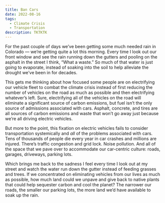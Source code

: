 ```yaml
---
title: Ban Cars
date: 2022-08-16
tags:
  - Climate Crisis
  - Transportation
description: TKTKTK
---
```


For the past couple of days we’ve been getting some much needed rain in Colorado — we’re getting quite a lot this morning. Every time I look out our front window and see the rain running down the gutters and pooling on the asphalt in the street I think, “What a waste.” So much of that water is just going to evaporate, instead of soaking into the soil to help alleviate the drought we’ve been in for decades.

This gets me thinking about how focused some people are on electrifying our vehicle fleet to combat the climate crisis instead of first reducing the number of vehicles on the road as much as possible and then electrifying whatever’s left. Sure, electrifying all of the vehicles on the road will eliminate a significant source of carbon emissions, but fuel isn’t the only source of admissions associated with cars. Asphalt, concrete, and tires are all sources of carbon emissions and waste that won’t go away just because we’re all driving electric vehicles.

But more to the point, this fixation on electric vehicles fails to consider transportation systemically and _all_ of the problems associated with cars. Tens of thousands of people die every year in car crashes and millions are injured. There’s traffic congestion and grid lock. Noise pollution. And all of the space that we pave over to accommodate our car-centric culture: roads, garages, driveways, parking lots.

Which brings me back to the sadness I feel every time I look out at my street and watch the water run down the gutter instead of feeding grasses and trees. If we concentrated on eliminating vehicles from our lives as much as possible, how much land could we unpave and give back to native plants that could help sequester carbon and cool the planet? The narrower our roads, the smaller our parking lots, the more land we’d have available to soak up the rain.
